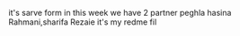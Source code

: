 it's sarve form
in this week we have 2 partner peghla hasina Rahmani,sharifa Rezaie
it's my redme fil
